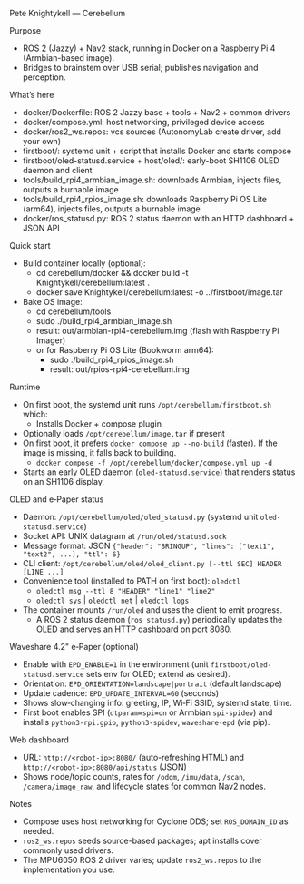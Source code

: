 Pete Knightykell — Cerebellum

Purpose
- ROS 2 (Jazzy) + Nav2 stack, running in Docker on a Raspberry Pi 4 (Armbian-based image).
- Bridges to brainstem over USB serial; publishes navigation and perception.

What’s here
- docker/Dockerfile: ROS 2 Jazzy base + tools + Nav2 + common drivers
- docker/compose.yml: host networking, privileged device access
- docker/ros2_ws.repos: vcs sources (AutonomyLab create driver, add your own)
- firstboot/: systemd unit + script that installs Docker and starts compose
- firstboot/oled-statusd.service + host/oled/: early-boot SH1106 OLED daemon and client
- tools/build_rpi4_armbian_image.sh: downloads Armbian, injects files, outputs a burnable image
- tools/build_rpi4_rpios_image.sh: downloads Raspberry Pi OS Lite (arm64), injects files, outputs a burnable image
 - docker/ros_statusd.py: ROS 2 status daemon with an HTTP dashboard + JSON API

Quick start
- Build container locally (optional):
  - cd cerebellum/docker && docker build -t Knightykell/cerebellum:latest .
  - docker save Knightykell/cerebellum:latest -o ../firstboot/image.tar
- Bake OS image:
  - cd cerebellum/tools
  - sudo ./build_rpi4_armbian_image.sh
  - result: out/armbian-rpi4-cerebellum.img (flash with Raspberry Pi Imager)
  - or for Raspberry Pi OS Lite (Bookworm arm64):
    - sudo ./build_rpi4_rpios_image.sh
    - result: out/rpios-rpi4-cerebellum.img

Runtime
- On first boot, the systemd unit runs `/opt/cerebellum/firstboot.sh` which:
  - Installs Docker + compose plugin
- Optionally loads `/opt/cerebellum/image.tar` if present
- On first boot, it prefers `docker compose up --no-build` (faster). If the image is missing, it falls back to building.
  - `docker compose -f /opt/cerebellum/docker/compose.yml up -d`
 - Starts an early OLED daemon (`oled-statusd.service`) that renders status on an SH1106 display.

OLED and e‑Paper status
- Daemon: `/opt/cerebellum/oled/oled_statusd.py` (systemd unit `oled-statusd.service`)
- Socket API: UNIX datagram at `/run/oled/statusd.sock`
- Message format: JSON `{"header": "BRINGUP", "lines": ["text1", "text2", ...], "ttl": 6}`
- CLI client: `/opt/cerebellum/oled/oled_client.py [--ttl SEC] HEADER [LINE ...]`
- Convenience tool (installed to PATH on first boot): `oledctl`
  - `oledctl msg --ttl 8 "HEADER" "line1" "line2"`
  - `oledctl sys` | `oledctl net` | `oledctl logs`
- The container mounts `/run/oled` and uses the client to emit progress.
  - A ROS 2 status daemon (`ros_statusd.py`) periodically updates the OLED and serves an HTTP dashboard on port 8080.

Waveshare 4.2" e‑Paper (optional)
- Enable with `EPD_ENABLE=1` in the environment (unit `firstboot/oled-statusd.service` sets env for OLED; extend as desired).
- Orientation: `EPD_ORIENTATION=landscape|portrait` (default landscape)
- Update cadence: `EPD_UPDATE_INTERVAL=60` (seconds)
- Shows slow‑changing info: greeting, IP, Wi‑Fi SSID, systemd state, time.
- First boot enables SPI (`dtparam=spi=on` or Armbian `spi-spidev`) and installs `python3-rpi.gpio`, `python3-spidev`, `waveshare-epd` (via pip).

Web dashboard
- URL: `http://<robot-ip>:8080/` (auto-refreshing HTML) and `http://<robot-ip>:8080/api/status` (JSON)
- Shows node/topic counts, rates for `/odom`, `/imu/data`, `/scan`, `/camera/image_raw`, and lifecycle states for common Nav2 nodes.

Notes
- Compose uses host networking for Cyclone DDS; set `ROS_DOMAIN_ID` as needed.
- `ros2_ws.repos` seeds source-based packages; apt installs cover commonly used drivers.
- The MPU6050 ROS 2 driver varies; update `ros2_ws.repos` to the implementation you use.
